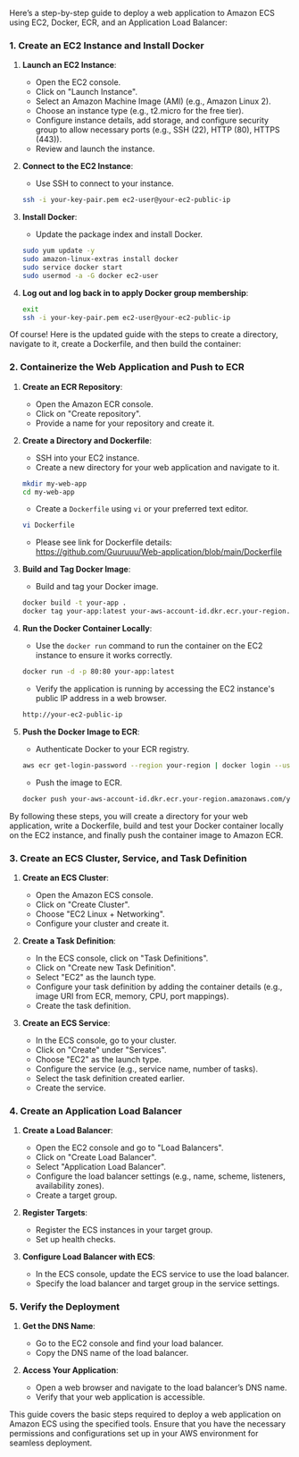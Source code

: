 Here’s a step-by-step guide to deploy a web application to Amazon ECS using EC2, Docker, ECR, and an Application Load Balancer:

### 1. Create an EC2 Instance and Install Docker
1. **Launch an EC2 Instance**:
   - Open the EC2 console.
   - Click on "Launch Instance".
   - Select an Amazon Machine Image (AMI) (e.g., Amazon Linux 2).
   - Choose an instance type (e.g., t2.micro for the free tier).
   - Configure instance details, add storage, and configure security group to allow necessary ports (e.g., SSH (22), HTTP (80), HTTPS (443)).
   - Review and launch the instance.

2. **Connect to the EC2 Instance**:
   - Use SSH to connect to your instance.
   ```bash
   ssh -i your-key-pair.pem ec2-user@your-ec2-public-ip
   ```

3. **Install Docker**:
   - Update the package index and install Docker.
   ```bash
   sudo yum update -y
   sudo amazon-linux-extras install docker
   sudo service docker start
   sudo usermod -a -G docker ec2-user
   ```

4. **Log out and log back in to apply Docker group membership**:
   ```bash
   exit
   ssh -i your-key-pair.pem ec2-user@your-ec2-public-ip
   ```

Of course! Here is the updated guide with the steps to create a directory, navigate to it, create a Dockerfile, and then build the container:

### 2. Containerize the Web Application and Push to ECR
1. **Create an ECR Repository**:
   - Open the Amazon ECR console.
   - Click on "Create repository".
   - Provide a name for your repository and create it.

2. **Create a Directory and Dockerfile**:
   - SSH into your EC2 instance.
   - Create a new directory for your web application and navigate to it.
   ```bash
   mkdir my-web-app
   cd my-web-app
   ```
   - Create a `Dockerfile` using `vi` or your preferred text editor.
   ```bash
   vi Dockerfile
   ```
   - Please see link for Dockerfile details: https://github.com/Guuruuu/Web-application/blob/main/Dockerfile

3. **Build and Tag Docker Image**:
   - Build and tag your Docker image.
   ```bash
   docker build -t your-app .
   docker tag your-app:latest your-aws-account-id.dkr.ecr.your-region.amazonaws.com/your-repository-name:latest
   ```

4. **Run the Docker Container Locally**:
   - Use the `docker run` command to run the container on the EC2 instance to ensure it works correctly.
   ```bash
   docker run -d -p 80:80 your-app:latest
   ```
   - Verify the application is running by accessing the EC2 instance's public IP address in a web browser.
   ```bash
   http://your-ec2-public-ip
   ```

5. **Push the Docker Image to ECR**:
   - Authenticate Docker to your ECR registry.
   ```bash
   aws ecr get-login-password --region your-region | docker login --username AWS --password-stdin your-aws-account-id.dkr.ecr.your-region.amazonaws.com
   ```
   - Push the image to ECR.
   ```bash
   docker push your-aws-account-id.dkr.ecr.your-region.amazonaws.com/your-repository-name:latest
   ```

By following these steps, you will create a directory for your web application, write a Dockerfile, build and test your Docker container locally on the EC2 instance, and finally push the container image to Amazon ECR.

### 3. Create an ECS Cluster, Service, and Task Definition
1. **Create an ECS Cluster**:
   - Open the Amazon ECS console.
   - Click on "Create Cluster".
   - Choose "EC2 Linux + Networking".
   - Configure your cluster and create it.

2. **Create a Task Definition**:
   - In the ECS console, click on "Task Definitions".
   - Click on "Create new Task Definition".
   - Select "EC2" as the launch type.
   - Configure your task definition by adding the container details (e.g., image URI from ECR, memory, CPU, port mappings).
   - Create the task definition.

3. **Create an ECS Service**:
   - In the ECS console, go to your cluster.
   - Click on "Create" under "Services".
   - Choose "EC2" as the launch type.
   - Configure the service (e.g., service name, number of tasks).
   - Select the task definition created earlier.
   - Create the service.

### 4. Create an Application Load Balancer
1. **Create a Load Balancer**:
   - Open the EC2 console and go to "Load Balancers".
   - Click on "Create Load Balancer".
   - Select "Application Load Balancer".
   - Configure the load balancer settings (e.g., name, scheme, listeners, availability zones).
   - Create a target group.

2. **Register Targets**:
   - Register the ECS instances in your target group.
   - Set up health checks.

3. **Configure Load Balancer with ECS**:
   - In the ECS console, update the ECS service to use the load balancer.
   - Specify the load balancer and target group in the service settings.

### 5. Verify the Deployment
1. **Get the DNS Name**:
   - Go to the EC2 console and find your load balancer.
   - Copy the DNS name of the load balancer.

2. **Access Your Application**:
   - Open a web browser and navigate to the load balancer’s DNS name.
   - Verify that your web application is accessible.

This guide covers the basic steps required to deploy a web application on Amazon ECS using the specified tools. Ensure that you have the necessary permissions and configurations set up in your AWS environment for seamless deployment.
